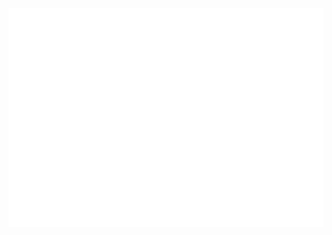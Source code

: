 <div align="center">
	<img src="https://github.com/AlbertAZ1992/AlbertAZ1992/blob/master/index.svg" width="700" height="350">
</div>
